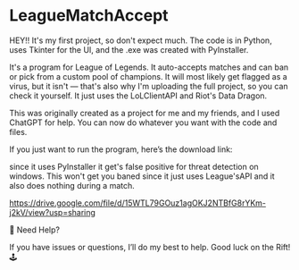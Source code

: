 # LeagueMatchAccept
HEY!! It's my first project, so don't expect much.
The code is in Python, uses Tkinter for the UI, and the .exe was created with PyInstaller.

It's a program for League of Legends. It auto-accepts matches and can ban or pick from a custom pool of champions.
It will most likely get flagged as a virus, but it isn't — that's also why I'm uploading the full project, so you can check it yourself.
It just uses the LoLClientAPI and Riot's Data Dragon. 

This was originally created as a project for me and my friends, and I used ChatGPT for help.
You can now do whatever you want with the code and files.

If you just want to run the program, here’s the download link:

since it uses PyInstaller it get's false positive for threat detection on windows.
This won't get you baned since it just uses League'sAPI and it also does nothing during a match.

https://drive.google.com/file/d/15WTL79GOuz1agOKJ2NTBfG8rYKm-j2kV/view?usp=sharing

💬 Need Help?

If you have issues or questions, I’ll do my best to help.
Good luck on the Rift! 🕹️

